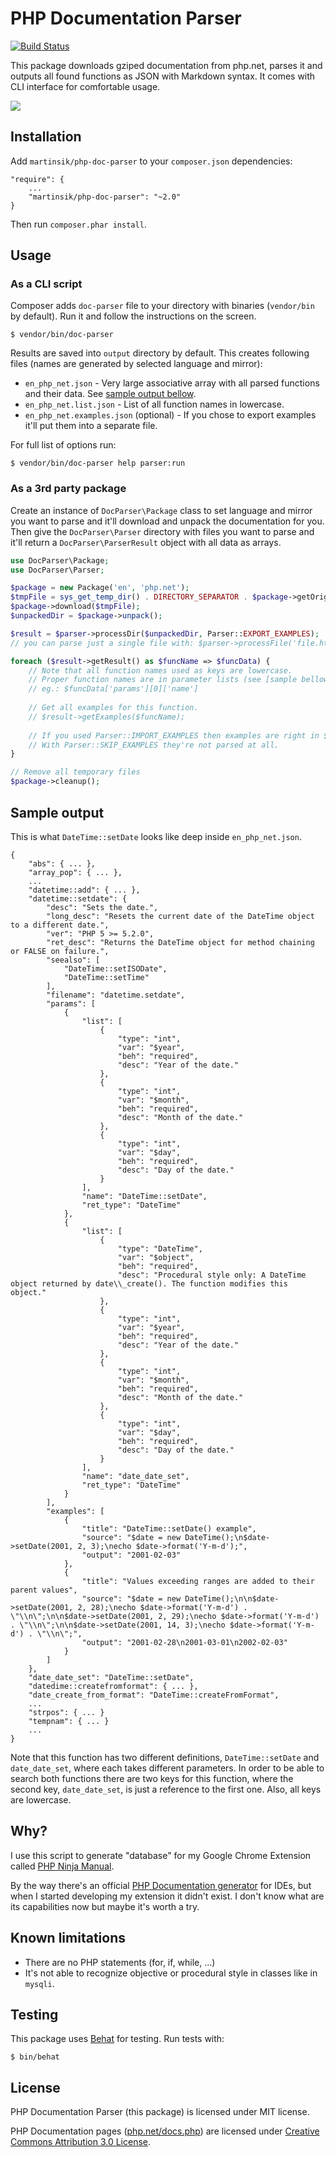 # PHP Documentation Parser

[![Build Status](https://travis-ci.org/martinsik/php-doc-parser.svg?branch=master)](https://travis-ci.org/martinsik/php-doc-parser)

This package downloads gziped documentation from php.net, parses it and outputs all found functions as JSON with Markdown syntax. It comes with CLI interface for comfortable usage. 

[![](https://raw.githubusercontent.com/martinsik/php-doc-parser/master/doc/animation.gif)](https://raw.githubusercontent.com/martinsik/php-doc-parser/master/doc/animation.gif)

## Installation

Add `martinsik/php-doc-parser` to your `composer.json` dependencies:
  
  ```
  "require": {
      ...
      "martinsik/php-doc-parser": "~2.0"
  }
  ```

Then run `composer.phar install`.

## Usage

### As a CLI script
  
Composer adds `doc-parser` file to your directory with binaries (`vendor/bin` by default). Run it and follow the instructions on the screen.
  
    $ vendor/bin/doc-parser

Results are saved into `output` directory by default. This creates following files (names are generated by selected language and mirror):

- `en_php_net.json` - Very large associative array with all parsed functions and their data. See [sample output bellow](https://github.com/martinsik/php-doc-parser#sample-output).
- `en_php_net.list.json` - List of all function names in lowercase.
- `en_php_net.examples.json` (optional) - If you chose to export examples it'll put them into a separate file.

For full list of options run:
  
    $ vendor/bin/doc-parser help parser:run
  
### As a 3rd party package

Create an instance of `DocParser\Package` class to set language and mirror you want to parse and it'll download and unpack the documentation for you.
Then give the `DocParser\Parser` directory with files you want to parse and it'll return a `DocParser\ParserResult` object with all data as arrays.

```php
use DocParser\Package;
use DocParser\Parser;

$package = new Package('en', 'php.net');
$tmpFile = sys_get_temp_dir() . DIRECTORY_SEPARATOR . $package->getOrigFilename();
$package->download($tmpFile);
$unpackedDir = $package->unpack();

$result = $parser->processDir($unpackedDir, Parser::EXPORT_EXAMPLES);
// you can parse just a single file with: $parser->processFile('file.html');

foreach ($result->getResult() as $funcName => $funcData) {
    // Note that all function names used as keys are lowercase.
    // Proper function names are in parameter lists (see [sample bellow](https://github.com/martinsik/php-doc-parser#sample-output)).
    // eg.: $funcData['params'][0]['name']
    
    // Get all examples for this function.
    // $result->getExamples($funcName);
    
    // If you used Parser::IMPORT_EXAMPLES then examples are right in $funcData.
    // With Parser::SKIP_EXAMPLES they're not parsed at all.
}

// Remove all temporary files
$package->cleanup();
```

## Sample output

This is what `DateTime::setDate` looks like deep inside `en_php_net.json`.

    {
        "abs": { ... },
        "array_pop": { ... },
        ...
        "datetime::add": { ... },
        "datetime::setdate": {
            "desc": "Sets the date.",
            "long_desc": "Resets the current date of the DateTime object to a different date.",
            "ver": "PHP 5 >= 5.2.0",
            "ret_desc": "Returns the DateTime object for method chaining or FALSE on failure.",
            "seealso": [
                "DateTime::setISODate",
                "DateTime::setTime"
            ],
            "filename": "datetime.setdate",
            "params": [
                {
                    "list": [
                        {
                            "type": "int",
                            "var": "$year",
                            "beh": "required",
                            "desc": "Year of the date."
                        },
                        {
                            "type": "int",
                            "var": "$month",
                            "beh": "required",
                            "desc": "Month of the date."
                        },
                        {
                            "type": "int",
                            "var": "$day",
                            "beh": "required",
                            "desc": "Day of the date."
                        }
                    ],
                    "name": "DateTime::setDate",
                    "ret_type": "DateTime"
                },
                {
                    "list": [
                        {
                            "type": "DateTime",
                            "var": "$object",
                            "beh": "required",
                            "desc": "Procedural style only: A DateTime object returned by date\\_create(). The function modifies this object."
                        },
                        {
                            "type": "int",
                            "var": "$year",
                            "beh": "required",
                            "desc": "Year of the date."
                        },
                        {
                            "type": "int",
                            "var": "$month",
                            "beh": "required",
                            "desc": "Month of the date."
                        },
                        {
                            "type": "int",
                            "var": "$day",
                            "beh": "required",
                            "desc": "Day of the date."
                        }
                    ],
                    "name": "date_date_set",
                    "ret_type": "DateTime"
                }
            ],
            "examples": [
                {
                    "title": "DateTime::setDate() example",
                    "source": "$date = new DateTime();\n$date->setDate(2001, 2, 3);\necho $date->format('Y-m-d');",
                    "output": "2001-02-03"
                },
                {
                    "title": "Values exceeding ranges are added to their parent values",
                    "source": "$date = new DateTime();\n\n$date->setDate(2001, 2, 28);\necho $date->format('Y-m-d') . \"\\n\";\n\n$date->setDate(2001, 2, 29);\necho $date->format('Y-m-d') . \"\\n\";\n\n$date->setDate(2001, 14, 3);\necho $date->format('Y-m-d') . \"\\n\";",
                    "output": "2001-02-28\n2001-03-01\n2002-02-03"
                }
            ]
        },
        "date_date_set": "DateTime::setDate",
        "datedime::createfromformat": { ... },
        "date_create_from_format": "DateTime::createFromFormat",
        ...
        "strpos": { ... }
        "tempnam": { ... }
        ...
    }

Note that this function has two different definitions, `DateTime::setDate` and `date_date_set`, where each takes different parameters. In order to be able to search both functions there are two keys for this function, where the second key, `date_date_set`, is just a reference to the first one. Also, all keys are lowercase.

## Why?

I use this script to generate "database" for my Google Chrome Extension called [PHP Ninja Manual](https://chrome.google.com/webstore/detail/clbhjjdhmgeibgdccjfoliooccomjcab "PHP Ninja Manual").

By the way there's an official [PHP Documentation generator](https://wiki.php.net/doc/articles/phd_ide) for IDEs, but when I started developing my extension it didn't exist. I don't know what are its capabilities now but maybe it's worth a try.

## Known limitations

  * There are no PHP statements (for, if, while, ...)
  * It's not able to recognize objective or procedural style in classes like in `mysqli`.

## Testing

This package uses [Behat](https://github.com/Behat/Behat) for testing. Run tests with:

    $ bin/behat

## License

PHP Documentation Parser (this package) is licensed under MIT license.

PHP Documentation pages ([php.net/docs.php](http://php.net/docs.php)) are licensed under [Creative Commons Attribution 3.0 License](http://creativecommons.org/licenses/by/3.0/legalcode).
